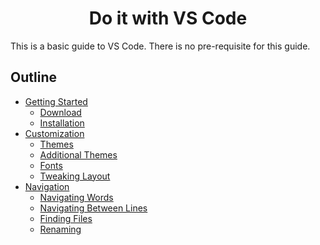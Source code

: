 <h1 align="center">Do it with VS Code</h1>

This is a basic guide to VS Code. There is no pre-requisite for this guide.

## Outline

- [Getting Started](getting-started/README.md)
  - [Download](getting-started/README.md#download)
  - [Installation](getting-started/README.md#installation)
- [Customization](customization/README.md)
  - [Themes](customization/README.md#themes)
  - [Additional Themes](customization/README.md#installing-additional-themes)
  - [Fonts](customization/README.md#changing-font)
  - [Tweaking Layout](customization/README.md#tweaking-layout)
- [Navigation](navigation/README.md)
  - [Navigating Words](navigation/README.md#navigating-words)
  - [Navigating Between Lines](navigation/README.md#navigating-between-lines)
  - [Finding Files](navigation/README.md#finding-files)
  - [Renaming](navigation/README.md#renaming)
